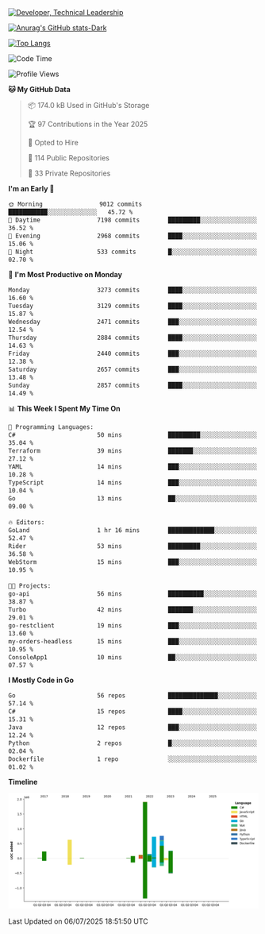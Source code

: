 <div>
  <a href="https://www.linkedin.com/in/arielpineiro/" target="_blank" rel="nofollow noopener noreferrer">
    <img src="https://img.shields.io/badge/-LinkedIn-%230077B5?style=for-the-badge&logo=linkedin&logoColor=white" alt="Developer, Technical Leadership" title="Ariel Piñeiro">
  </a>
</div>

[![Anurag's GitHub stats-Dark](https://github-readme-stats.vercel.app/api?username=arielsrv&show_icons=true&theme=dark#gh-dark-mode-only)](https://github.com/anuraghazra/github-readme-stats#gh-dark-mode-only)

[![Top Langs](https://github-readme-stats.vercel.app/api/top-langs/?username=arielsrv&layout=compact&langs_count=10&theme=dark#gh-dark-mode-only)](https://github.com/anuraghazra/github-readme-stats&theme=dark#gh-dark-mode-only)

<!--START_SECTION:waka-->
![Code Time](http://img.shields.io/badge/Code%20Time-1%2C342%20hrs%2059%20mins-blue)

![Profile Views](http://img.shields.io/badge/Profile%20Views-1-blue)

**🐱 My GitHub Data** 

> 📦 174.0 kB Used in GitHub's Storage 
 > 
> 🏆 97 Contributions in the Year 2025
 > 
> 💼 Opted to Hire
 > 
> 📜 114 Public Repositories 
 > 
> 🔑 33 Private Repositories 
 > 
**I'm an Early 🐤** 

```text
🌞 Morning                9012 commits        ███████████░░░░░░░░░░░░░░   45.72 % 
🌆 Daytime                7198 commits        █████████░░░░░░░░░░░░░░░░   36.52 % 
🌃 Evening                2968 commits        ████░░░░░░░░░░░░░░░░░░░░░   15.06 % 
🌙 Night                  533 commits         █░░░░░░░░░░░░░░░░░░░░░░░░   02.70 % 
```
📅 **I'm Most Productive on Monday** 

```text
Monday                   3273 commits        ████░░░░░░░░░░░░░░░░░░░░░   16.60 % 
Tuesday                  3129 commits        ████░░░░░░░░░░░░░░░░░░░░░   15.87 % 
Wednesday                2471 commits        ███░░░░░░░░░░░░░░░░░░░░░░   12.54 % 
Thursday                 2884 commits        ████░░░░░░░░░░░░░░░░░░░░░   14.63 % 
Friday                   2440 commits        ███░░░░░░░░░░░░░░░░░░░░░░   12.38 % 
Saturday                 2657 commits        ███░░░░░░░░░░░░░░░░░░░░░░   13.48 % 
Sunday                   2857 commits        ████░░░░░░░░░░░░░░░░░░░░░   14.49 % 
```


📊 **This Week I Spent My Time On** 

```text
💬 Programming Languages: 
C#                       50 mins             █████████░░░░░░░░░░░░░░░░   35.04 % 
Terraform                39 mins             ███████░░░░░░░░░░░░░░░░░░   27.12 % 
YAML                     14 mins             ███░░░░░░░░░░░░░░░░░░░░░░   10.28 % 
TypeScript               14 mins             ███░░░░░░░░░░░░░░░░░░░░░░   10.04 % 
Go                       13 mins             ██░░░░░░░░░░░░░░░░░░░░░░░   09.00 % 

🔥 Editors: 
GoLand                   1 hr 16 mins        █████████████░░░░░░░░░░░░   52.47 % 
Rider                    53 mins             █████████░░░░░░░░░░░░░░░░   36.58 % 
WebStorm                 15 mins             ███░░░░░░░░░░░░░░░░░░░░░░   10.95 % 

🐱‍💻 Projects: 
go-api                   56 mins             ██████████░░░░░░░░░░░░░░░   38.87 % 
Turbo                    42 mins             ███████░░░░░░░░░░░░░░░░░░   29.01 % 
go-restclient            19 mins             ███░░░░░░░░░░░░░░░░░░░░░░   13.60 % 
my-orders-headless       15 mins             ███░░░░░░░░░░░░░░░░░░░░░░   10.95 % 
ConsoleApp1              10 mins             ██░░░░░░░░░░░░░░░░░░░░░░░   07.57 % 
```

**I Mostly Code in Go** 

```text
Go                       56 repos            ██████████████░░░░░░░░░░░   57.14 % 
C#                       15 repos            ████░░░░░░░░░░░░░░░░░░░░░   15.31 % 
Java                     12 repos            ███░░░░░░░░░░░░░░░░░░░░░░   12.24 % 
Python                   2 repos             █░░░░░░░░░░░░░░░░░░░░░░░░   02.04 % 
Dockerfile               1 repo              ░░░░░░░░░░░░░░░░░░░░░░░░░   01.02 % 
```



**Timeline**

![Lines of Code chart](https://raw.githubusercontent.com/arielsrv/arielsrv/main/assets/bar_graph.png)


 Last Updated on 06/07/2025 18:51:50 UTC
<!--END_SECTION:waka-->
